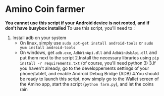 # Amino Coin farmer
__You cannot use this script if your Android device is not rooted, and if don't have busybox installed__
To use this script, you'll need to :
1. Install adb on your system
    * On linux, simply use `sudo apt-get install android-tools` or `sudo yum install android-tools`
    * On windows, get `adb.exe`, `AdbWinApi.dll` and `AdbWinUsbApi.dll` and put them next to the script
2.Install the necessary libraries using `pip install -r requirements.txt` (of course, you'll need python 3)
3.If you haven't already, go to the developpements settings of your phone/tablet, and enable Android Debug Bridge (ADB)
4.You should be ready to launch this script, now simply go to the Wallet screen of the Amino app, start the script (`python farm.py`), and let the coins rain